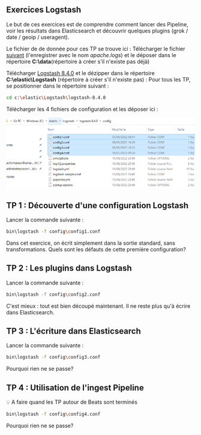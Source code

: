 
## Exercices Logstash
Le but de ces exercices est de comprendre comment lancer des Pipeline, voir les résultats dans Elasticsearch et découvrir quelques plugins (grok / date / geoip / useragent).

Le fichier de de donnée pour ces TP se trouve ici :
Télécharger le fichier [suivant](https://raw.githubusercontent.com/vincent2mots/elk/main/data/apache.logs) (l'enregistrer avec le nom *apache.logs*) et le déposer dans le répertoire **C:\data**(répertoire à créer s'il n'existe pas déjà)

Télécharger [Logstash 8.4.0](https://artifacts.elastic.co/downloads/logstash/logstash-8.4.0-windows-x86_64.zip) et le dézipper dans le répertoire **C:\elastic\Logstash** (répertoire à créer s'il n'existe pas) :
Pour tous les TP, se positionner dans le répertoire suivant :
``` sh
cd c:\elastic\Logstash\logstash-8.4.0
```
Télécharger les 4 fichiers de configuration et les déposer ici : 

![](https://raw.githubusercontent.com/vincent2mots/elk/main/Windows/images/logstash_configurations_files.PNG)

## TP 1 : Découverte d'une configuration Logstash
Lancer la commande suivante :
``` sh
bin\logstash -f config\config1.conf
```

Dans cet exercice, on écrit simplement dans la sortie standard, sans transformations. Quels sont les défauts de cette première configuration?

## TP 2 : Les plugins dans Logstash
Lancer la commande suivante :
``` sh
bin\logstash -f config\config2.conf
```

C'est mieux : tout est bien découpé maintenant. Il ne reste plus qu'à écrire dans Elasticsearch.

## TP 3 : L'écriture dans Elasticsearch
Lancer la commande suivante :
``` sh
bin\logstash -f config\config3.conf
```

Pourquoi rien ne se passe?

## TP 4 : Utilisation de l'ingest Pipeline
&#128161; A faire quand les TP autour de Beats sont terminés
``` sh
bin\logstash -f config\config4.conf
```

Pourquoi rien ne se passe?